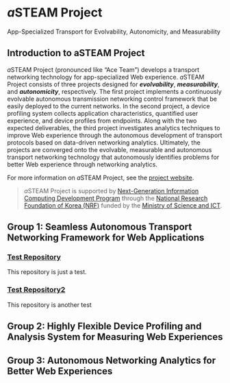 # *a*STEAM Project
App-Specialized Transport for Evolvability, Autonomicity, and Measurability
## Introduction to aSTEAM Project
*a*STEAM Project (pronounced like “Ace Team”) develops a transport networking technology for app-specialized Web experience. *a*STEAM Project consists of three projects designed for **_evolvability_**, **_measurability_**, and **_autonomicity_**, respectively. The first project implements a continuously evolvable autonomous transmission networking control framework that be easily deployed to the current networks. In the second project, a device profiling system collects application characteristics, quantified user experience, and device profiles from endpoints. Along with the two expected deliverables, the third project investigates analytics techniques to improve Web experience through the autonomous development of transport protocols based on data-driven networking analytics. Ultimately, the projects are converged onto the evolvable, measurable and autonomous transport networking technology that autonomously identifies problems for better Web experience through networking analytics.

For more information on *a*STEAM Project, see the [project website](https://asteam.korea.ac.kr/).

> *a*STEAM Project is supported by [Next-Generation Information Computing Development Program](http://www.nrf.re.kr/eng/cms/page/main?menu_no=201) through the [National Research Foundation of Korea (NRF)](http://www.nrf.re.kr/) funded by the [Ministry of Science and ICT](https://www.msit.go.kr/).

## Group 1: Seamless Autonomous Transport Networking Framework for Web Applications
### [Test Repository](https://google.com)
This repository is just a test.   
### [Test Repository2](https://google.com)
This repository is another test

## Group 2: Highly Flexible Device Profiling and Analysis System for Measuring Web Experiences

## Group 3: Autonomous Networking Analytics for Better Web Experiences
